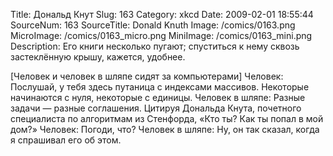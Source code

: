 Title: Дональд Кнут 
Slug: 163 
Category: xkcd 
Date: 2009-02-01 18:55:44 
SourceNum: 163 
SourceTitle: Donald Knuth 
Image: /comics/0163.png 
MicroImage: /comics/0163_micro.png 
MiniImage: /comics/0163_mini.png 
Description: Его книги несколько пугают; спуститься к нему сквозь застеклённую крышу, кажется, удобнее. 

[Человек и человек в шляпе сидят за компьютерами]
Человек: Послушай, у тебя здесь путаница с индексами массивов. Некоторые начинаются с нуля, некоторые с единицы.
Человек в шляпе: Разные задачи — разные соглашения. Цитируя Дональда Кнута, почетного специалиста по алгоритмам из Стенфорда, «Кто ты? Как ты попал в мой дом?»
Человек: Погоди, что?
Человек в шляпе: Ну, он так сказал, когда я спрашивал его об этом.
